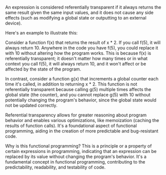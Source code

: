 An expression is considered referentially transparent if it always returns the same result given the same input values, and it does not cause any side effects (such as modifying a global state or outputting to an external device).

Here's an example to illustrate this:

Consider a function f(x) that returns the result of x * 2. If you call f(5), it will always return 10. Anywhere in the code you have f(5), you could replace it with 10 without altering how the program works. This is because f(x) is referentially transparent; it doesn't matter how many times or in what context you call f(5), it will always return 10, and it won't affect or be affected by the state of the program.

In contrast, consider a function g(x) that increments a global counter each time it's called, in addition to returning x * 2. This function is not referentially transparent because calling g(5) multiple times affects the global state (the counter), and you cannot replace g(5) with 10 without potentially changing the program's behavior, since the global state would not be updated correctly.

Referential transparency allows for greater reasoning about program behavior and enables various optimizations, like memoization (caching the results of function calls). It's a foundational aspect of functional programming, aiding in the creation of more predictable and bug-resistant code.

Why is this functional programming?
This is a principle or a property of certain expressions in programming, indicating that an expression can be replaced by its value without changing the program's behavior. It's a fundamental concept in functional programming, contributing to the predictability, readability, and testability of code.